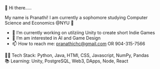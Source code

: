 👋 Hi there.....

My name is Pranathi! 
I am currently a sophomore studying Computer Science and Economics @NYU 🔭

- 🥳 I’m currently working on utilziing Unity to create short Indie Games 
- 🌱 I’m am interested in AI and Game Design 
- 📫 How to reach me: pranathichc@gmail.com OR 904-315-7566

👩‍💻 Tech Stack: Python, Java, HTMl, CSS, Javascript, NumPy, Pandas  
📚 Learning: Unity, PostgreSQL, Web3, DApps, Node, React





